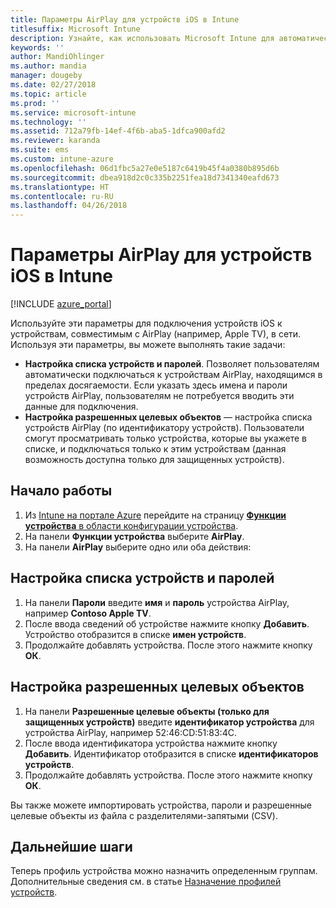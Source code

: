 ```yaml
---
title: Параметры AirPlay для устройств iOS в Intune
titlesuffix: Microsoft Intune
description: Узнайте, как использовать Microsoft Intune для автоматического подключения устройств iOS к устройствам, совместимым с AirPlay.
keywords: ''
author: MandiOhlinger
ms.author: mandia
manager: dougeby
ms.date: 02/27/2018
ms.topic: article
ms.prod: ''
ms.service: microsoft-intune
ms.technology: ''
ms.assetid: 712a79fb-14ef-4f6b-aba5-1dfca900afd2
ms.reviewer: karanda
ms.suite: ems
ms.custom: intune-azure
ms.openlocfilehash: 06d1fbc5a27e0e5187c6419b45f4a0380b895d6b
ms.sourcegitcommit: dbea918d2c0c335b2251fea18d7341340eafd673
ms.translationtype: HT
ms.contentlocale: ru-RU
ms.lasthandoff: 04/26/2018
---
```

# <a name="intune-airplay-settings-for-ios-devices"></a>Параметры AirPlay для устройств iOS в Intune

[!INCLUDE [azure_portal](./includes/azure_portal.md)]

Используйте эти параметры для подключения устройств iOS к устройствам, совместимым с AirPlay (например, Apple TV), в сети.
Используя эти параметры, вы можете выполнять такие задачи:

- **Настройка списка устройств и паролей**. Позволяет пользователям автоматически подключаться к устройствам AirPlay, находящимся в пределах досягаемости. Если указать здесь имена и пароли устройств AirPlay, пользователям не потребуется вводить эти данные для подключения.
- **Настройка разрешенных целевых объектов** — настройка списка устройств AirPlay (по идентификатору устройств). Пользователи смогут просматривать только устройства, которые вы укажете в списке, и подключаться только к этим устройствам (данная возможность доступна только для защищенных устройств).

## <a name="get-started"></a>Начало работы

1. Из [Intune на портале Azure](https://portal.azure.com) перейдите на страницу [**Функции устройства** в области конфигурации устройства](device-features-configure.md). 
1. На панели **Функции устройства** выберите **AirPlay**.
2. На панели **AirPlay** выберите одно или оба действия:

## <a name="configure-a-device-and-password-list"></a>Настройка списка устройств и паролей

1. На панели **Пароли** введите **имя** и **пароль** устройства AirPlay, например **Contoso Apple TV**.
2. После ввода сведений об устройстве нажмите кнопку **Добавить**. Устройство отобразится в списке **имен устройств**.
3. Продолжайте добавлять устройства. После этого нажмите кнопку **ОК**.


## <a name="configure-allowed-destinations"></a>Настройка разрешенных целевых объектов

1. На панели **Разрешенные целевые объекты (только для защищенных устройств)** введите **идентификатор устройства** для устройства AirPlay, например 52:46:CD:51:83:4C.
2. После ввода идентификатора устройства нажмите кнопку **Добавить**. Идентификатор отобразится в списке **идентификаторов устройств**.
3. Продолжайте добавлять устройства. После этого нажмите кнопку **ОК**.

Вы также можете импортировать устройства, пароли и разрешенные целевые объекты из файла с разделителями-запятыми (CSV).


## <a name="next-steps"></a>Дальнейшие шаги

Теперь профиль устройства можно назначить определенным группам. Дополнительные сведения см. в статье [Назначение профилей устройств](device-profile-assign.md).

